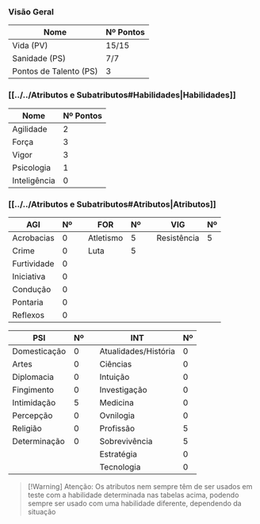 ### Visão Geral
| Nome                   | Nº Pontos |
| ---------------------- | --------- |
| Vida (PV)              | 15/15     |
| Sanidade (PS)          | 7/7       |
| Pontos de Talento (PS) | 3         |


### [[../../Atributos e Subatributos#Habilidades|Habilidades]]
| Nome         | Nº Pontos |
| ------------ | --------- |
| Agilidade    | 2         |
| Força        | 3         |
| Vigor        | 3         |
| Psicologia   | 1         |
| Inteligência | 0         |

### [[../../Atributos e Subatributos#Atributos|Atributos]]
| AGI         | Nº   |     | FOR       | Nº |     | VIG         | Nº |
| ----------- | ----------- | --- | --------- | --------- | --- | ----------- | --------- |
| Acrobacias  | 0           |     | Atletismo | 5         |     | Resistência | 5         |
| Crime       | 0           |     | Luta      | 5         |     |             |           |
| Furtividade | 0           |     |           |           |     |             |           |
| Iniciativa  | 0           |     |           |           |     |             |           |
| Condução    | 0           |     |           |           |     |             |           |
| Pontaria    | 0           |     |           |           |     |             |           |
| Reflexos    | 0           |     |           |           |     |             |           |

| PSI          | Nº |     | INT                  | Nº |
| ------------ | --------- | --- | -------------------- | --------- |
| Domesticação | 0         |     | Atualidades/História | 0         |
| Artes        | 0         |     | Ciências             | 0         |
| Diplomacia   | 0         |     | Intuição             | 0         |
| Fingimento   | 0         |     | Investigação         | 0         |
| Intimidação  | 5         |     | Medicina             | 0         |
| Percepção    | 0         |     | Ovnilogia            | 0         |
| Religião     | 0         |     | Profissão            | 5         |
| Determinação | 0         |     | Sobrevivência        | 5         |
|              |           |     | Estratégia           | 0         |
|              |           |     | Tecnologia           | 0          |

>[!Warning] Atenção:
>Os atributos nem sempre têm de ser usados em teste com a habilidade determinada nas tabelas acima, podendo sempre ser usado com uma habilidade diferente, dependendo da situação